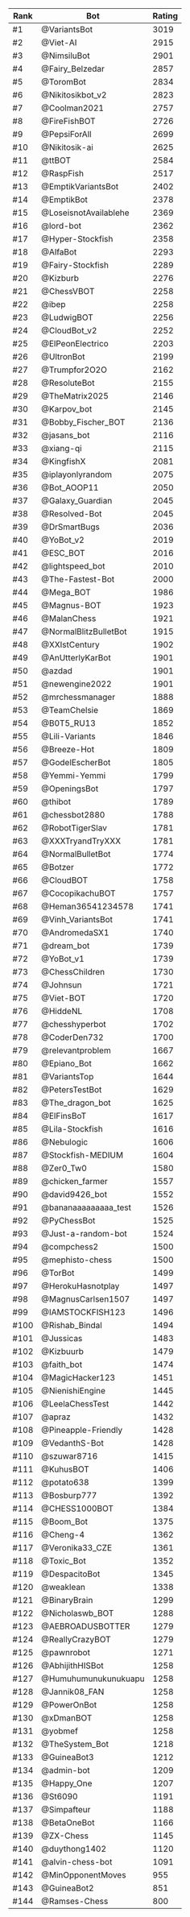 Rank|Bot|Rating
---|---|---
#1|@VariantsBot|3019
#2|@Viet-AI|2915
#3|@NimsiluBot|2901
#4|@Fairy_Belzedar|2857
#5|@ToromBot|2834
#6|@Nikitosikbot_v2|2823
#7|@Coolman2021|2757
#8|@FireFishBOT|2726
#9|@PepsiForAll|2699
#10|@Nikitosik-ai|2625
#11|@ttBOT|2584
#12|@RaspFish|2517
#13|@EmptikVariantsBot|2402
#14|@EmptikBot|2378
#15|@LoseisnotAvailablehe|2369
#16|@lord-bot|2362
#17|@Hyper-Stockfish|2358
#18|@AlfaBot|2293
#19|@Fairy-Stockfish|2289
#20|@Kizburb|2276
#21|@ChessVBOT|2258
#22|@ibep|2258
#23|@LudwigBOT|2256
#24|@CloudBot_v2|2252
#25|@ElPeonElectrico|2203
#26|@UltronBot|2199
#27|@Trumpfor2O2O|2162
#28|@ResoluteBot|2155
#29|@TheMatrix2025|2146
#30|@Karpov_bot|2145
#31|@Bobby_Fischer_BOT|2136
#32|@jasans_bot|2116
#33|@xiang-qi|2115
#34|@KingfishX|2081
#35|@iplayonlyrandom|2075
#36|@Bot_AOOP11|2050
#37|@Galaxy_Guardian|2045
#38|@Resolved-Bot|2045
#39|@DrSmartBugs|2036
#40|@YoBot_v2|2019
#41|@ESC_BOT|2016
#42|@lightspeed_bot|2010
#43|@The-Fastest-Bot|2000
#44|@Mega_BOT|1986
#45|@Magnus-BOT|1923
#46|@MalanChess|1921
#47|@NormalBlitzBulletBot|1915
#48|@XXIstCentury|1902
#49|@AnUtterlyKarBot|1901
#50|@azdad|1901
#51|@newengine2022|1901
#52|@mrchessmanager|1888
#53|@TeamChelsie|1869
#54|@B0T5_RU13|1852
#55|@Lili-Variants|1846
#56|@Breeze-Hot|1809
#57|@GodelEscherBot|1805
#58|@Yemmi-Yemmi|1799
#59|@OpeningsBot|1797
#60|@thibot|1789
#61|@chessbot2880|1788
#62|@RobotTigerSlav|1781
#63|@XXXTryandTryXXX|1781
#64|@NormalBulletBot|1774
#65|@Botzer|1772
#66|@CloudBOT|1758
#67|@CocopikachuBOT|1757
#68|@Heman36541234578|1741
#69|@Vinh_VariantsBot|1741
#70|@AndromedaSX1|1740
#71|@dream_bot|1739
#72|@YoBot_v1|1739
#73|@ChessChildren|1730
#74|@Johnsun|1721
#75|@Viet-BOT|1720
#76|@HiddeNL|1708
#77|@chesshyperbot|1702
#78|@CoderDen732|1700
#79|@relevantproblem|1667
#80|@Epiano_Bot|1662
#81|@VariantsTop|1644
#82|@PetersTestBot|1629
#83|@The_dragon_bot|1625
#84|@ElFinsBoT|1617
#85|@Lila-Stockfish|1616
#86|@Nebulogic|1606
#87|@Stockfish-MEDIUM|1604
#88|@Zer0_Tw0|1580
#89|@chicken_farmer|1557
#90|@david9426_bot|1552
#91|@bananaaaaaaaaa_test|1526
#92|@PyChessBot|1525
#93|@Just-a-random-bot|1524
#94|@compchess2|1500
#95|@mephisto-chess|1500
#96|@TorBot|1499
#97|@HerokuHasnotplay|1497
#98|@MagnusCarlsen1507|1497
#99|@IAMSTOCKFISH123|1496
#100|@Rishab_Bindal|1494
#101|@Jussicas|1483
#102|@Kizbuurb|1479
#103|@faith_bot|1474
#104|@MagicHacker123|1451
#105|@NienishiEngine|1445
#106|@LeelaChessTest|1442
#107|@apraz|1432
#108|@Pineapple-Friendly|1428
#109|@VedanthS-Bot|1428
#110|@szuwar8716|1415
#111|@KuhusBOT|1406
#112|@potato638|1399
#113|@Bosburp777|1392
#114|@CHESS1000BOT|1384
#115|@Boom_Bot|1375
#116|@Cheng-4|1362
#117|@Veronika33_CZE|1361
#118|@Toxic_Bot|1352
#119|@DespacitoBot|1345
#120|@weaklean|1338
#121|@BinaryBrain|1299
#122|@Nicholaswb_BOT|1288
#123|@AEBROADUSBOTTER|1279
#124|@ReallyCrazyBOT|1279
#125|@pawnrobot|1271
#126|@AbhijithHISBot|1258
#127|@Humuhumunukunukuapu|1258
#128|@Jannik08_FAN|1258
#129|@PowerOnBot|1258
#130|@xDmanBOT|1258
#131|@yobmef|1258
#132|@TheSystem_Bot|1218
#133|@GuineaBot3|1212
#134|@admin-bot|1209
#135|@Happy_One|1207
#136|@St6090|1191
#137|@Simpafteur|1188
#138|@BetaOneBot|1166
#139|@ZX-Chess|1145
#140|@duythong1402|1120
#141|@alvin-chess-bot|1091
#142|@MinOpponentMoves|955
#143|@GuineaBot2|851
#144|@Ramses-Chess|800
